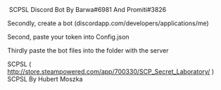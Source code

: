 <img src="">
SCPSL Discord Bot By Barwa#6981 And Promiti#3826

Secondly, create a bot (discordapp.com/developers/applications/me)

Second, paste your token into Config.json

Thirdly paste the bot files into the folder with the server

SCPSL ( http://store.steampowered.com/app/700330/SCP_Secret_Laboratory/ )
SCPSL By Hubert Moszka